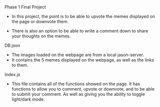 Phase 1 Final Project

- In this project, the point is to be able to upvote the memes displayed on the page or downvote them.

- There is also an option to be able to write a comment down to share your thoughts on the memes.

DB.json

- The images loaded on the webpage are from a local jason-server.
- It contains the 5 memes displayed on the webpage, as well as the links to them.

Index.js

- This file contains all of the functions showed on the page. It has functions to allow you to comment, upvote or downvote, and to be able to submit your comment. As well as giving you the ability to toggle light/dark mode. 